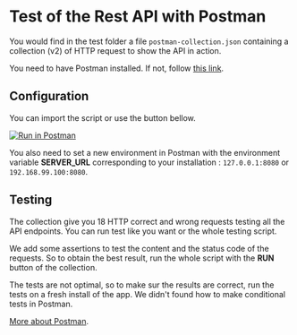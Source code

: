 # Test of the Rest API with Postman

You would find in the test folder a file `postman-collection.json` containing a collection (v2) of HTTP request to show the API in action.

You need to have Postman installed. If not, follow [this link](https://www.getpostman.com/).

## Configuration

You can import the script or use the button bellow.

[![Run in Postman](https://run.pstmn.io/button.svg)](https://app.getpostman.com/run-collection/3e1c0989246d0cb14a05)

You also need to set a new environment in Postman with the environment variable **SERVER_URL** corresponding to your installation : `127.0.0.1:8080` or `192.168.99.100:8080`.

## Testing

The collection give you 18 HTTP correct and wrong requests testing all the API endpoints. You can run test like you want or the whole testing script.

We add some assertions to test the content and the status code of the requests. So to obtain the best result, run the whole script with the **RUN** button of the collection.

The tests are not optimal, so to make sur the results are correct, run the tests on a fresh install of the app. We didn't found how to make conditional tests in Postman.

[More about Postman](https://www.getpostman.com/docs/).